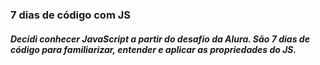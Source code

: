 ### 7 dias de código com JS

##### Decidi conhecer JavaScript a partir do desafio da Alura. São 7 dias de código para familiarizar, entender e aplicar as propriedades do JS.
